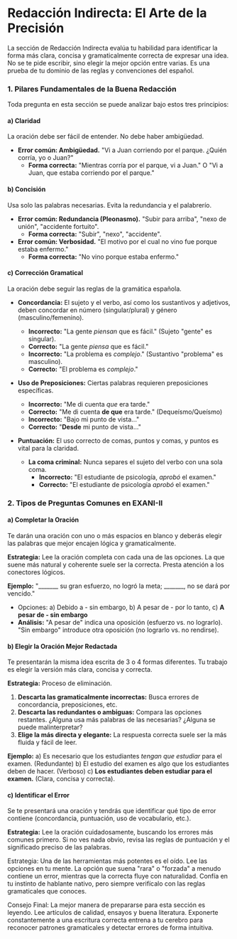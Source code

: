 # Redacción Indirecta: El Arte de la Precisión

La sección de Redacción Indirecta evalúa tu habilidad para identificar la forma más clara, concisa y gramaticalmente correcta de expresar una idea. No se te pide escribir, sino elegir la mejor opción entre varias. Es una prueba de tu dominio de las reglas y convenciones del español.

### 1. Pilares Fundamentales de la Buena Redacción

Toda pregunta en esta sección se puede analizar bajo estos tres principios:

#### a) Claridad
La oración debe ser fácil de entender. No debe haber ambigüedad.
- **Error común: Ambigüedad.** "Vi a Juan corriendo por el parque. ¿Quién corría, yo o Juan?"
  - **Forma correcta:** "Mientras corría por el parque, vi a Juan." O "Vi a Juan, que estaba corriendo por el parque."

#### b) Concisión
Usa solo las palabras necesarias. Evita la redundancia y el palabrerío.
- **Error común: Redundancia (Pleonasmo).** "Subir para arriba", "nexo de unión", "accidente fortuito".
  - **Forma correcta:** "Subir", "nexo", "accidente".
- **Error común: Verbosidad.** "El motivo por el cual no vino fue porque estaba enfermo."
  - **Forma correcta:** "No vino porque estaba enfermo."

#### c) Corrección Gramatical
La oración debe seguir las reglas de la gramática española.

- **Concordancia:** El sujeto y el verbo, así como los sustantivos y adjetivos, deben concordar en número (singular/plural) y género (masculino/femenino).
  - **Incorrecto:** "La gente *piensan* que es fácil." (Sujeto "gente" es singular).
  - **Correcto:** "La gente *piensa* que es fácil."
  - **Incorrecto:** "La problema es *complejo*." (Sustantivo "problema" es masculino).
  - **Correcto:** "El problema es *complejo*."

- **Uso de Preposiciones:** Ciertas palabras requieren preposiciones específicas.
  - **Incorrecto:** "Me di cuenta *que* era tarde."
  - **Correcto:** "Me di cuenta **de que** era tarde." (Dequeísmo/Queísmo)
  - **Incorrecto:** "Bajo mi punto de vista..."
  - **Correcto:** "**Desde** mi punto de vista..."

- **Puntuación:** El uso correcto de comas, puntos y comas, y puntos es vital para la claridad.
  - **La coma criminal:** Nunca separes el sujeto del verbo con una sola coma.
    - **Incorrecto:** "El estudiante de psicología, *aprobó* el examen."
    - **Correcto:** "El estudiante de psicología *aprobó* el examen."

### 2. Tipos de Preguntas Comunes en EXANI-II

#### a) Completar la Oración
Te darán una oración con uno o más espacios en blanco y deberás elegir las palabras que mejor encajen lógica y gramaticalmente.

**Estrategia:** Lee la oración completa con cada una de las opciones. La que suene más natural y coherente suele ser la correcta. Presta atención a los conectores lógicos.

**Ejemplo:** "_______ su gran esfuerzo, no logró la meta; _______, no se dará por vencido."
- Opciones: a) Debido a - sin embargo, b) A pesar de - por lo tanto, c) **A pesar de - sin embargo**
- **Análisis:** "A pesar de" indica una oposición (esfuerzo vs. no lograrlo). "Sin embargo" introduce otra oposición (no lograrlo vs. no rendirse).

#### b) Elegir la Oración Mejor Redactada
Te presentarán la misma idea escrita de 3 o 4 formas diferentes. Tu trabajo es elegir la versión más clara, concisa y correcta.

**Estrategia:** Proceso de eliminación.
1.  **Descarta las gramaticalmente incorrectas:** Busca errores de concordancia, preposiciones, etc.
2.  **Descarta las redundantes o ambiguas:** Compara las opciones restantes. ¿Alguna usa más palabras de las necesarias? ¿Alguna se puede malinterpretar?
3.  **Elige la más directa y elegante:** La respuesta correcta suele ser la más fluida y fácil de leer.

**Ejemplo:**
a) Es necesario que los estudiantes *tengan que estudiar* para el examen. (Redundante)
b) El estudio del examen es algo que los estudiantes deben de hacer. (Verboso)
c) **Los estudiantes deben estudiar para el examen.** (Clara, concisa y correcta).

#### c) Identificar el Error
Se te presentará una oración y tendrás que identificar qué tipo de error contiene (concordancia, puntuación, uso de vocabulario, etc.).

**Estrategia:** Lee la oración cuidadosamente, buscando los errores más comunes primero. Si no ves nada obvio, revisa las reglas de puntuación y el significado preciso de las palabras.

Estrategia: Una de las herramientas más potentes es el oído. Lee las opciones en tu mente. La opción que suena "rara" o "forzada" a menudo contiene un error, mientras que la correcta fluye con naturalidad. Confía en tu instinto de hablante nativo, pero siempre verifícalo con las reglas gramaticales que conoces.

Consejo Final: La mejor manera de prepararse para esta sección es leyendo. Lee artículos de calidad, ensayos y buena literatura. Exponerte constantemente a una escritura correcta entrena a tu cerebro para reconocer patrones gramaticales y detectar errores de forma intuitiva.
